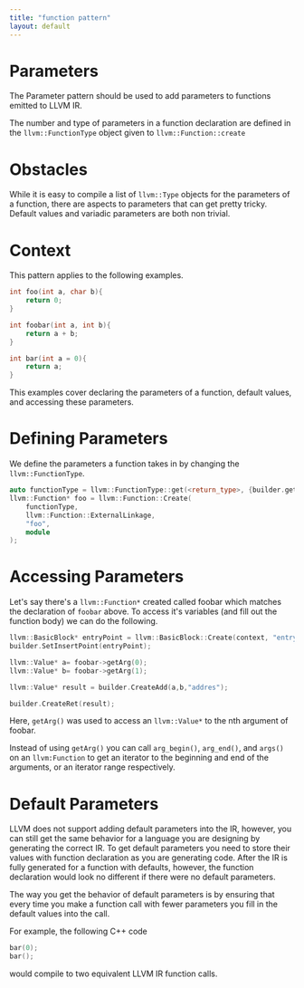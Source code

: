 ```yaml
---
title: "function pattern"
layout: default
---
```


# Parameters
The Parameter pattern should be used to add parameters to functions emitted to LLVM IR.

The number and type of parameters in a function declaration are defined in the `llvm::FunctionType` object given to `llvm::Function::create`

# Obstacles
While it is easy to compile a list of `llvm::Type` objects for the parameters of a function, there are aspects to parameters that can get pretty tricky. Default values and variadic parameters are both non trivial.

# Context
This pattern applies to the following examples.

```Cpp
int foo(int a, char b){
    return 0;
}

int foobar(int a, int b){
    return a + b;
}

int bar(int a = 0){
    return a;
}

```

This examples cover declaring the parameters of a function, default values, and accessing these parameters.

# Defining Parameters

We define the parameters a function takes in by changing the `llvm::FunctionType`.

```Cpp
auto functionType = llvm::FunctionType::get(<return_type>, {builder.getInt32ty(), builder.getInt8ty()} , false);
llvm::Function* foo = llvm::Function::Create(  
    functionType,
	llvm::Function::ExternalLinkage, 
	"foo",
	module
);
```

# Accessing Parameters

Let's say there's a `llvm::Function*` created called foobar which matches the declaration of `foobar` above. To access it's variables (and fill out the function body) we can do the following.

```Cpp
llvm::BasicBlock* entryPoint = llvm::BasicBlock::Create(context, "entry", foobar); 
builder.SetInsertPoint(entryPoint); 

llvm::Value* a= foobar->getArg(0);
llvm::Value* b= foobar->getArg(1);

llvm::Value* result = builder.CreateAdd(a,b,"addres");

builder.CreateRet(result); 
```

Here, `getArg()` was used to access an `llvm::Value*` to the nth argument of foobar.

Instead of using `getArg()` you can call `arg_begin()`, `arg_end()`, and `args()` on an `llvm:Function` to get an iterator to the beginning and end of the arguments, or an iterator range respectively.

# Default Parameters

LLVM does not support adding default parameters into the IR, however, you can still get the same behavior for a language you are designing by generating the correct IR. To get default parameters you need to store their values with function declaration as you are generating code. After the IR is fully generated for a function with defaults, however, the function declaration would look no different if there were no default parameters.

The way you get the behavior of default parameters is by ensuring that every time you make a function call with fewer parameters you fill in the default values into the call.

For example, the following C++ code

```Cpp
bar(0);
bar();
```

would compile to two equivalent LLVM IR function calls.
